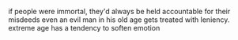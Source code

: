 if people were immortal, they'd always be held accountable for their misdeeds
even an evil man in his old age gets treated with leniency. extreme age has a tendency to soften emotion
